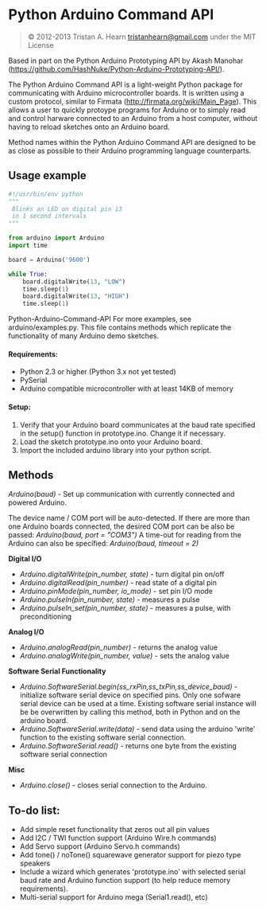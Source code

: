 # Python Arduino Command API

> &copy; 2012-2013 Tristan A. Hearn <tristanhearn@gmail.com>
> under the MIT License

Based in part on the Python Arduino Prototyping API by Akash Manohar (https://github.com/HashNuke/Python-Arduino-Prototyping-API/).

The Python Arduino Command API is a light-weight Python package for communicating with Arduino microcontroller boards. It is written
using a custom protocol, similar to Firmata (http://firmata.org/wiki/Main_Page). This allows a user to quickly protoype programs
for Arduino or to simply read and control harware connected to an Arduino from a host computer, without having to reload sketches onto an Arduino board.

Method names within the Python Arduino Command API are designed to be as close as possible to their Arduino programming language counterparts.

## Usage example
```python
#!/usr/bin/env python
"""
 Blinks an LED on digital pin 13
 in 1 second intervals
"""

from arduino import Arduino
import time

board = Arduino('9600')

while True:
    board.digitalWrite(13, "LOW")
    time.sleep(1)
    board.digitalWrite(13, "HIGH")
    time.sleep(1)
```
Python-Arduino-Command-API
For more examples, see arduino/examples.py. This file contains methods which replicate
the functionality of many Arduino demo sketches. 

#### Requirements:
* Python 2.3 or higher (Python 3.x not yet tested)
* PySerial
* Arduino compatible microcontroller with at least 14KB of memory 

#### Setup:
1. Verify that your Arduino board communicates at the baud rate specified in the setup() function in prototype.ino. Change it if necessary.
1. Load the sketch prototype.ino onto your Arduino board.
2. Import the included arduino library into your python script.

## Methods

*Arduino(baud)* - Set up communication with currently connected and powered Arduino. 

The device name / COM port will be auto-detected. If there are more than one Arduino boards connected,
the desired COM port can be also be passed:
*Arduino(baud, port = "COM3")* 
A time-out for reading from the Arduino can also be specified:
*Arduino(baud, timeout = 2)* 

**Digital I/O**

* *Arduino.digitalWrite(pin_number, state)* - turn digital pin on/off
* *Arduino.digitalRead(pin_number)* - read state of a digital pin
* *Arduino.pinMode(pin_number, io_mode)* - set pin I/O mode
* *Arduino.pulseIn(pin_number, state)* - measures a pulse  
* *Arduino.pulseIn_set(pin_number, state)* - measures a pulse, with preconditioning

**Analog I/O**

* *Arduino.analogRead(pin_number)* - returns the analog value
* *Arduino.analogWrite(pin_number, value)* - sets the analog value

**Software Serial Functionality**

* *Arduino.SoftwareSerial.begin(ss_rxPin,ss_txPin,ss_device_baud)* - initialize software serial device on 
specified pins. 
Only one sofware serial device can be used at a time. Existing software serial instance will 
be be overwritten by calling this method, both in Python and on the arduino board.
* *Arduino.SoftwareSerial.write(data)* - send data using the arduino 'write' function to the existing software serial connection.
* *Arduino.SoftwareSerial.read()* - returns one byte from the existing software serial connection

**Misc**

* *Arduino.close()* - closes serial connection to the Arduino.

## To-do list:
* Add simple reset functionality that zeros out all pin values
* Add I2C / TWI function support (Arduino Wire.h commands)
* Add Servo support (Arduino Servo.h commands)
* Add tone() / noTone() squarewave generator support for piezo type speakers
* Include a wizard which generates 'prototype.ino' with selected serial baud rate and Arduino function support (to help reduce memory requirements).
* Multi-serial support for Arduino mega (Serial1.read(), etc)
